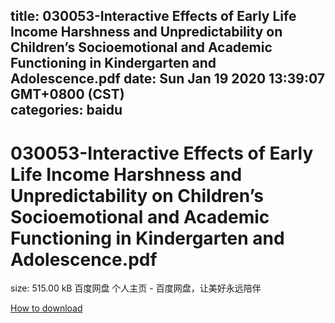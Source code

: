
title: 030053-Interactive Effects of Early Life Income Harshness and Unpredictability on Children’s Socioemotional and Academic Functioning in Kindergarten and Adolescence.pdf
date: Sun Jan 19 2020 13:39:07 GMT+0800 (CST)    
categories: baidu
---

# 030053-Interactive Effects of Early Life Income Harshness and Unpredictability on Children’s Socioemotional and Academic Functioning in Kindergarten and Adolescence.pdf
size: 515.00 kB
 百度网盘 个人主页 - 百度网盘，让美好永远陪伴
 

[How to download](https://bpcam.bemobtrk.com/go/2ceec3aa-1ca2-46d6-b9ff-aaa5c184517c?jno=4827)